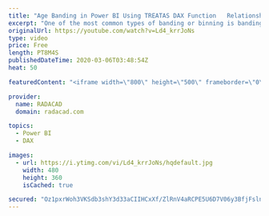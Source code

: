 ```yaml
---
title: "Age Banding in Power BI Using TREATAS DAX Function   Relationship Based on Between"
excerpt: "One of the most common types of banding or binning is banding based on a range. Let's say, for example,  you want to have a group of customers based on their age group. The age group banding can be created in Power Query at the data transformation stage. It can be created using the Grouping and Binning"
originalUrl: https://youtube.com/watch?v=Ld4_krrJoNs
type: video
price: Free
length: PT8M4S
publishedDateTime: 2020-03-06T03:48:54Z
heat: 50

featuredContent: "<iframe width=\"800\" height=\"500\" frameborder=\"0\" src=\"https://www.youtube.com/embed/Ld4_krrJoNs\" allow=\"accelerometer; autoplay; encrypted-media; gyroscope; picture-in-picture\" allowfullscreen></iframe>"

provider:
  name: RADACAD
  domain: radacad.com

topics:
  - Power BI
  - DAX

images:
  - url: https://i.ytimg.com/vi/Ld4_krrJoNs/hqdefault.jpg
    width: 480
    height: 360
    isCached: true

secured: "Oz1pxrWoh3VKSdb3shY3d33aCIIHCxXf/ZlRnV4aRCPE5U6D7V06y3BfjFslnfkPxz3jOzq3GJNiQY/mMZw4rEp0EaovddwVMpfsN/DudiNSvPFap+0WxxlG/CSR9FjTOI/nlhjQENCVXuA1g+XY4/xU/y3x5cS7nFkPbJGIWLQgG3xwznk6ARl/8tfwcmL5bV9ej3FpP+eL1+Ee93O+qvXWehvuU1KIex5S32LpGu/tqpV5wt18fpDEXaf5DuVWYF2oKrkPFimvZ7pOsTioGNy+LusB1GerlCN3fD8xwuJIFg4Qqv5qEw63CYHo+zVbgUP5RaFnS6v9mp/B49t0H2EV70zSoiFZiN4ct8GmQGd4b2k2TXeX4SAs/Zo4qddyTz02MVqyglv7QYuVAiacNsnuAIU+q8IET8WJHNPuiCU=;RGqUOkY/pxw+BCbW78YbiA=="
---
```


